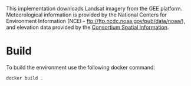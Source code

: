 This implementation downloads Landsat imagery from the GEE platform. Meteorological information is provided by the National Centers for Environment Information (NCEI - ftp://ftp.ncdc.noaa.gov/pub/data/noaa/), and elevation data provided by the [Consortium Spatial Information](http://srtm.csi.cgiar.org/).

# Build
To build the environment use the following docker command:
```
docker build .
```
